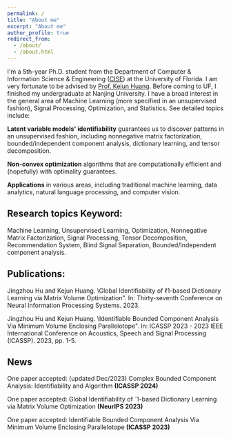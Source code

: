 ```yaml
---
permalink: /
title: "About me"
excerpt: "About me"
author_profile: true
redirect_from: 
  - /about/
  - /about.html
---
```

I'm a 5th-year Ph.D. student from the Department of Computer & Information Science & Engineering (<a href="https://www.cise.ufl.edu/">CISE</a>) at the University of Florida. I am very fortunate to be advised by <a href="https://www.cise.ufl.edu/~kejun/">Prof. Kejun Huang</a>.
Before coming to UF, I finished my undergraduate at Nanjing University.
I have a broad interest in the general area of Machine Learning (more specified in an unsupervised fashion), Signal Processing, Optimization, and Statistics. See detailed topics include:


**Latent variable models' identifiability** guarantees us to discover patterns in an unsupervised fashion, including nonnegative matrix factorization, bounded/independent component analysis, dictionary learning, and tensor decomposition.

**Non-convex optimization** algorithms that are computationally efficient and (hopefully) with optimality guarantees.

**Applications** in various areas, including traditional machine learning, data analytics, natural language processing, and computer vision.

Research topics Keyword:
---
Machine Learning, Unsupervised Learning, Optimization, Nonnegative Matrix Factorization, Signal Processing, Tensor Decomposition, Recommendation System, Blind Signal Separation,  Bounded/Independent component analysis.

Publications:
---
Jingzhou Hu and Kejun Huang. \Global Identifiability of $\ell 1$-based Dictionary Learning via Matrix
Volume Optimization". In: Thirty-seventh Conference on Neural Information Processing Systems. 2023.

Jingzhou Hu and Kejun Huang. \Identifiable Bounded Component Analysis Via Minimum Volume
Enclosing Parallelotope". In: ICASSP 2023 - 2023 IEEE International Conference on Acoustics, Speech and
Signal Processing (ICASSP). 2023, pp. 1-5.

News 
---
One paper accepted: (updated Dec/2023)
Complex Bounded Component Analysis: Identifiability and Algorithm **(ICASSP 2024)**

One paper accepted:
Global Identifiability of `1-based Dictionary Learning via Matrix Volume Optimization **(NeurIPS 2023)** 

One paper accepted:
Identifiable Bounded Component Analysis Via Minimum Volume Enclosing Parallelotope **(ICASSP 2023)** 





